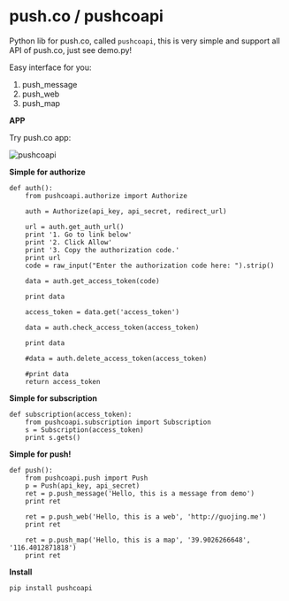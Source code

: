 push.co / pushcoapi
=======

Python lib for push.co, called `pushcoapi`, this is very simple and support all API of push.co, just see demo.py!

Easy interface for you:

1. push_message
2. push_web
3. push_map

**APP**

Try push.co app:


![pushcoapi](http://guojing.me/images/2014/push.co.png)

**Simple for authorize**

    def auth():
        from pushcoapi.authorize import Authorize

        auth = Authorize(api_key, api_secret, redirect_url)

        url = auth.get_auth_url()
        print '1. Go to link below'
        print '2. Click Allow'
        print '3. Copy the authorization code.'
        print url
        code = raw_input("Enter the authorization code here: ").strip()

        data = auth.get_access_token(code)

        print data

        access_token = data.get('access_token')

        data = auth.check_access_token(access_token)

        print data

        #data = auth.delete_access_token(access_token)

        #print data
        return access_token

**Simple for subscription**

    def subscription(access_token):
        from pushcoapi.subscription import Subscription
        s = Subscription(access_token)
        print s.gets()

**Simple for push!**

    def push():
        from pushcoapi.push import Push
        p = Push(api_key, api_secret)
        ret = p.push_message('Hello, this is a message from demo')
        print ret

        ret = p.push_web('Hello, this is a web', 'http://guojing.me')
        print ret

        ret = p.push_map('Hello, this is a map', '39.9026266648', '116.4012871818')
        print ret

**Install**

    pip install pushcoapi